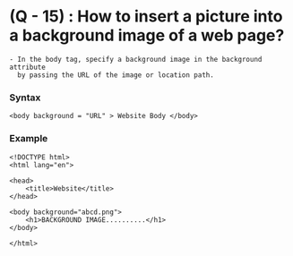 # (Q - 15) :  How to insert a picture into a background image of a web page? 

    - In the body tag, specify a background image in the background attribute
      by passing the URL of the image or location path.

### Syntax 

    <body background = "URL" > Website Body </body>

### Example

    <!DOCTYPE html>
    <html lang="en">

    <head>
    	<title>Website</title>
    </head>

    <body background="abcd.png">
    	<h1>BACKGROUND IMAGE..........</h1>
    </body>
    
    </html>
